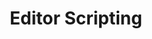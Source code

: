---
title: "Editor Scripting"
description: "Everything related to unity editor scripting."
slug: "editor"
style:
    background: "#E7984C"
    color: "#1A1B1B"
---